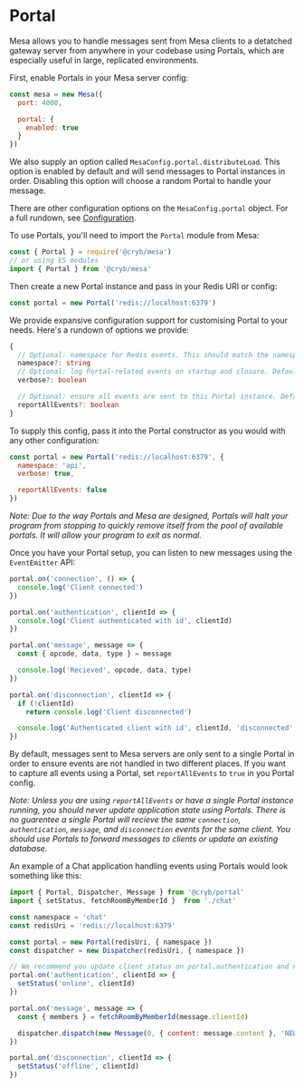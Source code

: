 # Portal
Mesa allows you to handle messages sent from Mesa clients to a detatched gateway server from anywhere in your codebase using Portals, which are especially useful in large, replicated environments.

First, enable Portals in your Mesa server config:
```js
const mesa = new Mesa({
  port: 4000,

  portal: {
    enabled: true
  }
})
```

We also supply an option called `MesaConfig.portal.distributeLoad`. This option is enabled by default and will send messages to Portal instances in order. Disabling this option will choose a random Portal to handle your message.

There are other configuration options on the `MesaConfig.portal` object. For a full rundown, see [Configuration](#configuration).

To use Portals, you'll need to import the `Portal` module from Mesa:
```js
const { Portal } = require('@cryb/mesa')
// or using ES modules
import { Portal } from '@cryb/mesa'
```

Then create a new Portal instance and pass in your Redis URI or config:
```js
const portal = new Portal('redis://localhost:6379')
```

We provide expansive configuration support for customising Portal to your needs. Here's a rundown of options we provide:
```ts
{
  // Optional: namespace for Redis events. This should match the namespace on the Mesa server you're targetting if that Mesa server has a namespace
  namespace?: string
  // Optional: log Portal-related events on startup and closure. Defaults to false
  verbose?: boolean

  // Optional: ensure all events are sent to this Portal instance. Defaults to false
  reportAllEvents?: boolean
}
```

To supply this config, pass it into the Portal constructor as you would with any other configuration:
```js
const portal = new Portal('redis://localhost:6379', {
  namespace: 'api',
  verbose: true,

  reportAllEvents: false
})
```

*Note: Due to the way Portals and Mesa are designed, Portals will halt your program from stopping to quickly remove itself from the pool of available portals. It will allow your program to exit as normal.*

Once you have your Portal setup, you can listen to new messages using the `EventEmitter` API:
```js
portal.on('connection', () => {
  console.log('Client connected')
})

portal.on('authentication', clientId => {
  console.log('Client authenticated with id', clientId)
})

portal.on('message', message => {
  const { opcode, data, type } = message

  console.log('Recieved', opcode, data, type)
})

portal.on('disconnection', clientId => {
  if (!clientId)
    return console.log('Client disconnected')

  console.log('Authenticated client with id', clientId, 'disconnected')
})
```

By default, messages sent to Mesa servers are only sent to a single Portal in order to ensure events are not handled in two different places. If you want to capture all events using a Portal, set `reportAllEvents` to `true` in you Portal config.

*Note: Unless you are using `reportAllEvents` or have a single Portal instance running, you should never update application state using Portals. There is no guarentee a single Portal will recieve the same `connection`, `authentication`, `message`, and `disconnection` events for the same client. You should use Portals to forward messages to clients or update an existing database.*

An example of a Chat application handling events using Portals would look something like this:
```js
import { Portal, Dispatcher, Message } from '@cryb/portal'
import { setStatus, fetchRoomByMemberId }  from './chat'

const namespace = 'chat'
const redisUri = 'redis://localhost:6379'

const portal = new Portal(redisUri, { namespace })
const dispatcher = new Dispatcher(redisUri, { namespace })

// We recommend you update client status on portal.authentication and not portal.connected
portal.on('authentication', clientId => {
  setStatus('online', clientId)
})

portal.on('message', message => {
  const { members } = fetchRoomByMemberId(message.clientId)

  dispatcher.dispatch(new Message(0, { content: message.content }, 'NEW_MESSAGE'), members, [message.clientId])
})

portal.on('disconnection', clientId => {
  setStatus('offline', clientId)
})
```
